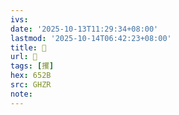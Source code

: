 ```yaml
---
ivs:
date: '2025-10-13T11:29:34+08:00'
lastmod: '2025-10-14T06:42:23+08:00'
title: 󰢊
url: 󰢊
tags: [攫]
hex: 652B
src: GHZR
note:
---
```

